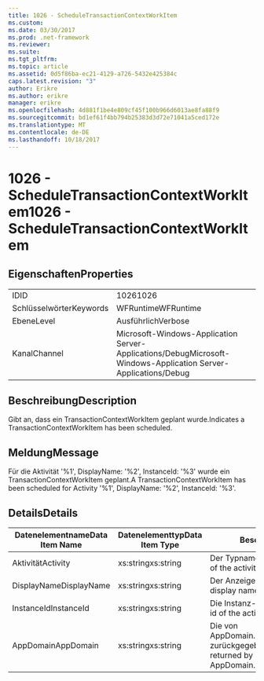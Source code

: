 ```yaml
---
title: 1026 - ScheduleTransactionContextWorkItem
ms.custom: 
ms.date: 03/30/2017
ms.prod: .net-framework
ms.reviewer: 
ms.suite: 
ms.tgt_pltfrm: 
ms.topic: article
ms.assetid: 0d5f86ba-ec21-4129-a726-5432e425384c
caps.latest.revision: "3"
author: Erikre
ms.author: erikre
manager: erikre
ms.openlocfilehash: 4d881f1be4e809cf45f100b966d6013ae8fa88f9
ms.sourcegitcommit: bd1ef61f4bb794b25383d3d72e71041a5ced172e
ms.translationtype: MT
ms.contentlocale: de-DE
ms.lasthandoff: 10/18/2017
---
```

# <a name="1026---scheduletransactioncontextworkitem"></a><span data-ttu-id="91b8b-102">1026 - ScheduleTransactionContextWorkItem</span><span class="sxs-lookup"><span data-stu-id="91b8b-102">1026 - ScheduleTransactionContextWorkItem</span></span>
## <a name="properties"></a><span data-ttu-id="91b8b-103">Eigenschaften</span><span class="sxs-lookup"><span data-stu-id="91b8b-103">Properties</span></span>  
  
|||  
|-|-|  
|<span data-ttu-id="91b8b-104">ID</span><span class="sxs-lookup"><span data-stu-id="91b8b-104">ID</span></span>|<span data-ttu-id="91b8b-105">1026</span><span class="sxs-lookup"><span data-stu-id="91b8b-105">1026</span></span>|  
|<span data-ttu-id="91b8b-106">Schlüsselwörter</span><span class="sxs-lookup"><span data-stu-id="91b8b-106">Keywords</span></span>|<span data-ttu-id="91b8b-107">WFRuntime</span><span class="sxs-lookup"><span data-stu-id="91b8b-107">WFRuntime</span></span>|  
|<span data-ttu-id="91b8b-108">Ebene</span><span class="sxs-lookup"><span data-stu-id="91b8b-108">Level</span></span>|<span data-ttu-id="91b8b-109">Ausführlich</span><span class="sxs-lookup"><span data-stu-id="91b8b-109">Verbose</span></span>|  
|<span data-ttu-id="91b8b-110">Kanal</span><span class="sxs-lookup"><span data-stu-id="91b8b-110">Channel</span></span>|<span data-ttu-id="91b8b-111">Microsoft-Windows-Application Server-Applications/Debug</span><span class="sxs-lookup"><span data-stu-id="91b8b-111">Microsoft-Windows-Application Server-Applications/Debug</span></span>|  
  
## <a name="description"></a><span data-ttu-id="91b8b-112">Beschreibung</span><span class="sxs-lookup"><span data-stu-id="91b8b-112">Description</span></span>  
 <span data-ttu-id="91b8b-113">Gibt an, dass ein TransactionContextWorkItem geplant wurde.</span><span class="sxs-lookup"><span data-stu-id="91b8b-113">Indicates a TransactionContextWorkItem has been scheduled.</span></span>  
  
## <a name="message"></a><span data-ttu-id="91b8b-114">Meldung</span><span class="sxs-lookup"><span data-stu-id="91b8b-114">Message</span></span>  
 <span data-ttu-id="91b8b-115">Für die Aktivität '%1', DisplayName: '%2', InstanceId: '%3' wurde ein TransactionContextWorkItem geplant.</span><span class="sxs-lookup"><span data-stu-id="91b8b-115">A TransactionContextWorkItem has been scheduled for Activity '%1', DisplayName: '%2', InstanceId: '%3'.</span></span>  
  
## <a name="details"></a><span data-ttu-id="91b8b-116">Details</span><span class="sxs-lookup"><span data-stu-id="91b8b-116">Details</span></span>  
  
|<span data-ttu-id="91b8b-117">Datenelementname</span><span class="sxs-lookup"><span data-stu-id="91b8b-117">Data Item Name</span></span>|<span data-ttu-id="91b8b-118">Datenelementtyp</span><span class="sxs-lookup"><span data-stu-id="91b8b-118">Data Item Type</span></span>|<span data-ttu-id="91b8b-119">Beschreibung</span><span class="sxs-lookup"><span data-stu-id="91b8b-119">Description</span></span>|  
|--------------------|--------------------|-----------------|  
|<span data-ttu-id="91b8b-120">Aktivität</span><span class="sxs-lookup"><span data-stu-id="91b8b-120">Activity</span></span>|<span data-ttu-id="91b8b-121">xs:string</span><span class="sxs-lookup"><span data-stu-id="91b8b-121">xs:string</span></span>|<span data-ttu-id="91b8b-122">Der Typname der Aktivität.</span><span class="sxs-lookup"><span data-stu-id="91b8b-122">The type name of the activity.</span></span>|  
|<span data-ttu-id="91b8b-123">DisplayName</span><span class="sxs-lookup"><span data-stu-id="91b8b-123">DisplayName</span></span>|<span data-ttu-id="91b8b-124">xs:string</span><span class="sxs-lookup"><span data-stu-id="91b8b-124">xs:string</span></span>|<span data-ttu-id="91b8b-125">Der Anzeigename der Aktivität.</span><span class="sxs-lookup"><span data-stu-id="91b8b-125">The display name of the activity.</span></span>|  
|<span data-ttu-id="91b8b-126">InstanceId</span><span class="sxs-lookup"><span data-stu-id="91b8b-126">InstanceId</span></span>|<span data-ttu-id="91b8b-127">xs:string</span><span class="sxs-lookup"><span data-stu-id="91b8b-127">xs:string</span></span>|<span data-ttu-id="91b8b-128">Die Instanz-ID der Aktivität.</span><span class="sxs-lookup"><span data-stu-id="91b8b-128">The instance id of the activity.</span></span>|  
|<span data-ttu-id="91b8b-129">AppDomain</span><span class="sxs-lookup"><span data-stu-id="91b8b-129">AppDomain</span></span>|<span data-ttu-id="91b8b-130">xs:string</span><span class="sxs-lookup"><span data-stu-id="91b8b-130">xs:string</span></span>|<span data-ttu-id="91b8b-131">Die von AppDomain.CurrentDomain.FriendlyName zurückgegebene Zeichenfolge.</span><span class="sxs-lookup"><span data-stu-id="91b8b-131">The string returned by AppDomain.CurrentDomain.FriendlyName.</span></span>|
